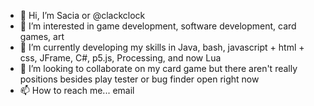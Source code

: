 - 👋 Hi, I’m Sacia or @clackclock
- 👀 I’m interested in game development, software development, card games, art
- 🌱 I’m currently developing my skills in Java, bash, javascript + html + css, JFrame, C#, p5.js, Processing, and now Lua
- 💞️ I’m looking to collaborate on my card game but there aren't really positions besides play tester or bug finder open right now 
- 📫 How to reach me... email 

<!---
clackclock/clackclock is a ✨ special ✨ repository because its `README.md` (this file) appears on your GitHub profile.
You can click the Preview link to take a look at your changes.
--->
